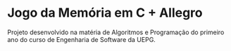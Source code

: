 # Jogo da Memória em C + Allegro
Projeto desenvolvido na matéria de Algoritmos e Programação do primeiro ano do curso de Engenharia de Software da UEPG.
